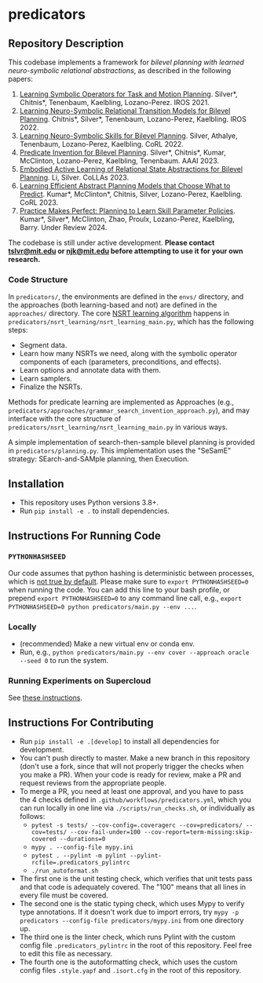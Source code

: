 # predicators

## Repository Description

This codebase implements a framework for *bilevel planning with learned neuro-symbolic relational abstractions*, as described in the following papers:

1. [Learning Symbolic Operators for Task and Motion Planning](https://arxiv.org/abs/2103.00589). Silver*, Chitnis*, Tenenbaum, Kaelbling, Lozano-Perez. IROS 2021.
2. [Learning Neuro-Symbolic Relational Transition Models for Bilevel Planning](https://arxiv.org/abs/2105.14074). Chitnis*, Silver*, Tenenbaum, Lozano-Perez, Kaelbling. IROS 2022.
3. [Learning Neuro-Symbolic Skills for Bilevel Planning](http://arxiv.org/abs/2206.10680). Silver, Athalye, Tenenbaum, Lozano-Perez, Kaelbling. CoRL 2022.
4. [Predicate Invention for Bilevel Planning](https://arxiv.org/abs/2203.09634). Silver*, Chitnis*, Kumar, McClinton, Lozano-Perez, Kaelbling, Tenenbaum. AAAI 2023.
5. [Embodied Active Learning of Relational State Abstractions for Bilevel Planning](https://arxiv.org/abs/2303.04912). Li, Silver. CoLLAs 2023.
6. [Learning Efficient Abstract Planning Models that Choose What to Predict](https://arxiv.org/abs/2208.07737). Kumar*, McClinton*, Chitnis, Silver, Lozano-Perez, Kaelbling. CoRL 2023.
7. [Practice Makes Perfect: Planning to Learn Skill Parameter Policies](https://arxiv.org/abs/2402.15025). Kumar*, Silver*, McClinton, Zhao, Proulx, Lozano-Perez, Kaelbling, Barry. Under Review 2024.

The codebase is still under active development. **Please contact <tslvr@mit.edu> or <njk@mit.edu> before attempting to use it for your own research.**

### Code Structure

In `predicators/`, the environments are defined in the `envs/` directory, and the approaches (both learning-based and not) are defined in the `approaches/` directory. The core [NSRT learning algorithm](https://arxiv.org/abs/2105.14074) happens in `predicators/nsrt_learning/nsrt_learning_main.py`, which has the following steps:
* Segment data.
* Learn how many NSRTs we need, along with the symbolic operator components of each (parameters, preconditions, and effects).
* Learn options and annotate data with them.
* Learn samplers.
* Finalize the NSRTs.

Methods for predicate learning are implemented as Approaches (e.g., `predicators/approaches/grammar_search_invention_approach.py`), and may interface with the core structure of `predicators/nsrt_learning/nsrt_learning_main.py` in various ways.

A simple implementation of search-then-sample bilevel planning is provided in `predicators/planning.py`. This implementation uses the "SeSamE" strategy: SEarch-and-SAMple planning, then Execution.

## Installation
* This repository uses Python versions 3.8+.
* Run `pip install -e .` to install dependencies.

## Instructions For Running Code

### `PYTHONHASHSEED`
Our code assumes that python hashing is deterministic between processes, which is [not true by default](https://stackoverflow.com/questions/30585108/disable-hash-randomization-from-within-python-program).
Please make sure to `export PYTHONHASHSEED=0` when running the code. You can add this line to your bash profile, or prepend `export PYTHONHASHSEED=0` to any command line call, e.g., `export PYTHONHASHSEED=0 python predicators/main.py --env ...`.

### Locally
* (recommended) Make a new virtual env or conda env.
* Run, e.g., `python predicators/main.py --env cover --approach oracle --seed 0` to run the system.

### Running Experiments on Supercloud
See [these instructions](supercloud.md).

## Instructions For Contributing
* Run `pip install -e .[develop]` to install all dependencies for development.
* You can't push directly to master. Make a new branch in this repository (don't use a fork, since that will not properly trigger the checks when you make a PR). When your code is ready for review, make a PR and request reviews from the appropriate people.
* To merge a PR, you need at least one approval, and you have to pass the 4 checks defined in `.github/workflows/predicators.yml`, which you can run locally in one line via `./scripts/run_checks.sh`, or individually as follows:
    * `pytest -s tests/ --cov-config=.coveragerc --cov=predicators/ --cov=tests/ --cov-fail-under=100 --cov-report=term-missing:skip-covered --durations=0`
    * `mypy . --config-file mypy.ini`
    * `pytest . --pylint -m pylint --pylint-rcfile=.predicators_pylintrc`
    * `./run_autoformat.sh`
* The first one is the unit testing check, which verifies that unit tests pass and that code is adequately covered. The "100" means that all lines in every file must be covered.
* The second one is the static typing check, which uses Mypy to verify type annotations. If it doesn't work due to import errors, try `mypy -p predicators --config-file predicators/mypy.ini` from one directory up.
* The third one is the linter check, which runs Pylint with the custom config file `.predicators_pylintrc` in the root of this repository. Feel free to edit this file as necessary.
* The fourth one is the autoformatting check, which uses the custom config files `.style.yapf` and `.isort.cfg` in the root of this repository.
